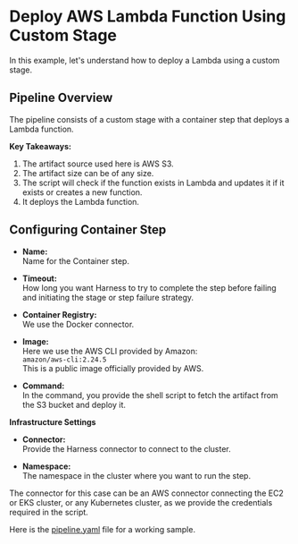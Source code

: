 # Deploy AWS Lambda Function Using Custom Stage

In this example, let's understand how to deploy a Lambda using a custom stage.

## Pipeline Overview

The pipeline consists of a custom stage with a container step that deploys a Lambda function.

**Key Takeaways:**
1. The artifact source used here is AWS S3.
2. The artifact size can be of any size.
3. The script will check if the function exists in Lambda and updates it if it exists or creates a new function.
4. It deploys the Lambda function.

## Configuring Container Step

- **Name:**  
  Name for the Container step.

- **Timeout:**  
  How long you want Harness to try to complete the step before failing and initiating the stage or step failure strategy.

- **Container Registry:**  
  We use the Docker connector.

- **Image:**  
  Here we use the AWS CLI provided by Amazon:  
  `amazon/aws-cli:2.24.5`  
  This is a public image officially provided by AWS.

- **Command:**  
  In the command, you provide the shell script to fetch the artifact from the S3 bucket and deploy it.

**Infrastructure Settings**

- **Connector:**  
  Provide the Harness connector to connect to the cluster.

- **Namespace:**  
  The namespace in the cluster where you want to run the step.

The connector for this case can be an AWS connector connecting the EC2 or EKS cluster, or any Kubernetes cluster, as we provide the credentials required in the script.

Here is the [pipeline.yaml](/custom-usecases/Custom-deployment-for-Lambda-Functions/Pipeline-using-custom-stage/pipeline.yaml) file for a working sample.
